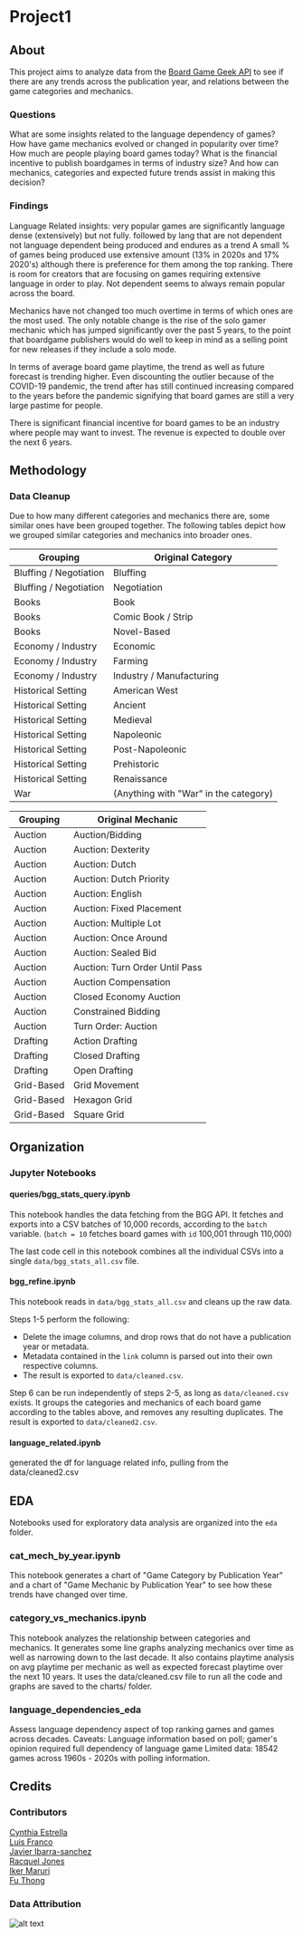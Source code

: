 # Project1

## About

This project aims to analyze data from the [Board Game Geek API](https://boardgamegeek.com/wiki/page/BGG_XML_API2) to see if there are any trends across the publication year, and relations between the game categories and mechanics.

### Questions

What are some insights related to the language dependency of games?
How have game mechanics evolved or changed in popularity over time?
How much are people playing board games today?
What is the financial incentive to publish boardgames in terms of industry size? And how can mechanics, categories and expected future trends assist in making this decision?

### Findings

Language Related insights:
very popular games are significantly language dense (extensively) but not fully.
followed by lang that are not dependent
not language dependent being produced and endures as a trend
A small % of games being produced use extensive amount (13% in 2020s and 17% 2020's) although there is preference for them among the top ranking.
There is room for creators that are focusing on games requiring extensive language in order to play.
Not dependent seems to always remain popular across the board.

Mechanics have not changed too much overtime in terms of which ones are the most used. The only notable change
is the rise of the solo gamer mechanic which has jumped significantly over the past 5 years, to the point that 
boardgame publishers would do well to keep in mind as a selling point for new releases if they include a solo mode.

In terms of average board game playtime, the trend as well as future forecast is trending higher. Even discounting the
outlier because of the COVID-19 pandemic, the trend after has still continued increasing compared to the years before the pandemic
signifying that board games are still a very large pastime for people.

There is significant financial incentive for board games to be an industry where people may want to invest.
The revenue is expected to double over the next 6 years.


## Methodology

### Data Cleanup

Due to how many different categories and mechanics there are, some similar
ones have been grouped together. The following tables depict how we grouped
similar categories and mechanics into broader ones.

| Grouping               | Original Category                     |
| ---------------------- | ------------------------------------- |
| Bluffing / Negotiation | Bluffing                              |
| Bluffing / Negotiation | Negotiation                           |
| Books                  | Book                                  |
| Books                  | Comic Book / Strip                    |
| Books                  | Novel-Based                           |
| Economy / Industry     | Economic                              |
| Economy / Industry     | Farming                               |
| Economy / Industry     | Industry / Manufacturing              |
| Historical Setting     | American West                         |
| Historical Setting     | Ancient                               |
| Historical Setting     | Medieval                              |
| Historical Setting     | Napoleonic                            |
| Historical Setting     | Post-Napoleonic                       |
| Historical Setting     | Prehistoric                           |
| Historical Setting     | Renaissance                           |
| War                    | (Anything with "War" in the category) |    

| Grouping   | Original Mechanic                |
| ---------- | -------------------------------- |
| Auction    | Auction/Bidding                  |
| Auction    | Auction: Dexterity               |
| Auction    | Auction: Dutch                   |
| Auction    | Auction: Dutch Priority          |
| Auction    | Auction: English                 |
| Auction    | Auction: Fixed Placement         |
| Auction    | Auction: Multiple Lot            |
| Auction    | Auction: Once Around             |
| Auction    | Auction: Sealed Bid              |
| Auction    | Auction: Turn Order Until Pass   |
| Auction    | Auction Compensation             |
| Auction    | Closed Economy Auction           |
| Auction    | Constrained Bidding              |
| Auction    | Turn Order: Auction              |
| Drafting   | Action Drafting                  |
| Drafting   | Closed Drafting                  |
| Drafting   | Open Drafting                    |
| Grid-Based | Grid Movement                    |
| Grid-Based | Hexagon Grid                     |
| Grid-Based | Square Grid                      |

## Organization

### Jupyter Notebooks

#### queries/bgg_stats_query.ipynb
This notebook handles the data fetching from the BGG API. It fetches and exports into a CSV batches of 10,000 records, according to the `batch` variable. (`batch = 10` fetches board games with `id` 100,001 through 110,000)

The last code cell in this notebook combines all the individual CSVs into a single `data/bgg_stats_all.csv` file.

#### bgg_refine.ipynb
This notebook reads in `data/bgg_stats_all.csv` and cleans up the raw data.

Steps 1-5 perform the following:

* Delete the image columns, and drop rows that do not have a publication year or metadata.
* Metadata contained in the `link` column is parsed out into their own respective columns.
* The result is exported to `data/cleaned.csv`.

Step 6 can be run independently of steps 2-5, as long as `data/cleaned.csv` exists.
It groups the categories and mechanics of each board game according to the tables
above, and removes any resulting duplicates. The result is exported to `data/cleaned2.csv`.

#### language_related.ipynb
generated the df for language related info, pulling from the data/cleaned2.csv

## EDA

Notebooks used for exploratory data analysis are organized into the `eda`
folder.

### cat_mech_by_year.ipynb

This notebook generates a chart of "Game Category by Publication Year" and a
chart of "Game Mechanic by Publication Year" to see how these trends have
changed over time.

### category_vs_mechanics.ipynb

This notebook analyzes the relationship between categories and mechanics. It
generates some line graphs analyzing mechanics over time as well as narrowing down to the last decade.
It also contains playtime analysis on avg playtime per mechanic as well as expected forecast playtime over the next 10 years.
It uses the data/cleaned.csv file to run all the code and graphs are saved to the charts/ folder.

### language_dependencies_eda
Assess language dependency aspect of top ranking games and games across decades.
Caveats:
Language information based on poll; gamer's opinion
required full dependency of language game
Limited data: 18542 games across 1960s - 2020s with polling information.


## Credits

### Contributors

[Cynthia Estrella](https://github.com/cynstar)\
[Luis Franco](https://github.com/MrFranco06)\
[Javier Ibarra-sanchez](https://github.com/ibarrajavi)\
[Racquel Jones](https://github.com/RacquelRobinsonJonesATX)\
[Iker Maruri](https://github.com/trapperkreeper)\
[Fu Thong](https://github.com/kibble)

### Data Attribution

![alt text](https://cf.geekdo-images.com/HZy35cmzmmyV9BarSuk6ug__thumb/img/gbE7sulIurZE_Tx8EQJXnZSKI6w=/fit-in/200x150/filters:strip_icc()/pic7779581.png)
